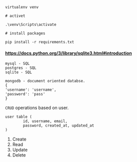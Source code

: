 

````shell
virtualenv venv

# activet

.\venv\Scripts\activate

# install packages

pip install -r requirements.txt
````


#### https://docs.python.org/3/library/sqlite3.html#introduction

```
mysql - SQL
postgres - SQL
sqlite - SQL

mongodb - document oriented databse.
{
'username': 'username',
'password': 'pass'
}
```

`CRUD` operations based on user.

```
user table (
        id, username, email, 
        password, created_at, updated_at
)
```
1. Create
2. Read
3. Update
4. Delete